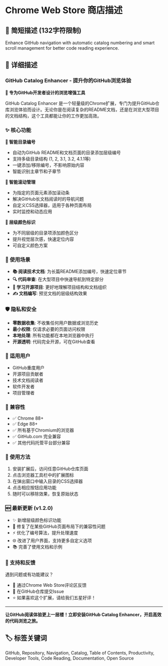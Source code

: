 # Chrome Web Store 商店描述

## 📝 简短描述 (132字符限制)
Enhance GitHub navigation with automatic catalog numbering and smart scroll management for better code reading experience.

## 📖 详细描述

### GitHub Catalog Enhancer - 提升你的GitHub浏览体验

**🎯 专为GitHub开发者设计的浏览增强工具**

GitHub Catalog Enhancer 是一个轻量级的Chrome扩展，专门为提升GitHub仓库浏览体验而设计。无论你是在阅读复杂的README文档，还是在浏览大型项目的文档结构，这个工具都能让你的工作更加高效。

### ✨ 核心功能

**🔢 智能目录编号**
- 自动为GitHub README和文档页面的目录添加层级编号
- 支持多级目录结构 (1, 2, 3.1, 3.2, 4.1.1等)
- 一键添加/移除编号，不影响原始内容
- 智能识别主章节和子章节

**📜 智能滚动管理**
- 为指定的页面元素添加滚动条
- 解决GitHub长文档阅读时的导航问题
- 自定义CSS选择器，适用于各种页面布局
- 实时监控和动态应用

**🎨 层级颜色标识**
- 为不同层级的目录项添加颜色区分
- 提升视觉层次感，快速定位内容
- 可自定义颜色方案

### 🚀 使用场景

- **📚 阅读技术文档**: 为长篇README添加编号，快速定位章节
- **🔍 代码审查**: 在大型项目中快速导航到特定部分  
- **📖 学习开源项目**: 更好地理解项目结构和文档组织
- **✍️ 文档编写**: 预览文档的层级结构效果

### 🛡️ 隐私和安全

- **零数据收集**: 不收集任何用户数据或浏览历史
- **最小权限**: 仅请求必要的页面访问权限
- **本地处理**: 所有功能都在本地浏览器中执行
- **开源透明**: 代码完全开源，可在GitHub查看

### 🎯 适用用户

- GitHub重度用户
- 开源项目贡献者  
- 技术文档阅读者
- 软件开发者
- 项目管理者

### 📱 兼容性

- ✅ Chrome 88+
- ✅ Edge 88+
- ✅ 所有基于Chromium的浏览器
- ✅ GitHub.com 完全兼容
- ✅ 其他代码托管平台部分兼容

### 🔧 使用方法

1. 安装扩展后，访问任意GitHub仓库页面
2. 点击浏览器工具栏中的扩展图标
3. 在弹出窗口中输入目录的CSS选择器
4. 点击相应按钮应用功能
5. 随时可以移除效果，恢复原始状态

### 🆕 最新更新 (v1.2.0)

- ✨ 新增层级颜色标识功能
- 🐛 修复了在某些GitHub页面布局下的兼容性问题
- ⚡ 优化了编号算法，提升处理速度
- 🌐 改进了用户界面，支持更多自定义选项
- 📚 完善了使用文档和示例

### 🤝 支持和反馈

遇到问题或有功能建议？
- 📧 通过Chrome Web Store评论区反馈
- 🐛 在GitHub仓库提交Issue
- ⭐ 如果喜欢这个扩展，请给我们五星好评！

---

**让GitHub阅读体验更上一层楼！立即安装GitHub Catalog Enhancer，开启高效的代码浏览之旅。**

## 🏷️ 标签关键词
GitHub, Repository, Navigation, Catalog, Table of Contents, Productivity, Developer Tools, Code Reading, Documentation, Open Source

